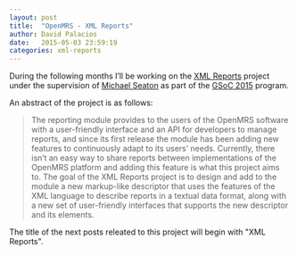 ```yaml
---
layout: post
title:  "OpenMRS - XML Reports"
author: David Palacios
date:   2015-05-03 23:59:19
categories: xml-reports
---
```

During the following months I’ll be working on the [XML Reports][xml-reports-wiki-page] project under the supervision of [Michael Seaton][mseaton] as part of the [GSoC 2015][gsoc2015] program.

An abstract of the project is as follows:

<blockquote>
The reporting module provides to the users of the OpenMRS software with a user-friendly interface and an API for developers to manage reports, and since its first release the module has been adding new features to continuously adapt to its users’ needs. Currently, there isn’t an easy way to share reports between implementations of the OpenMRS platform and adding this feature is what this project aims to.
The goal of the XML Reports project is to design and add to the module a new markup-like descriptor that uses the features of the XML language to describe reports in a textual data format, along with a new set of user-friendly interfaces that supports the new descriptor and its elements.
</blockquote>

The title of the next posts releated to this project will begin with "XML Reports".

[xml-reports-wiki-page]: https://wiki.openmrs.org/display/projects/XML+Reports
[gsoc2015]:              https://www.google-melange.com/gsoc/homepage/google/gsoc2015
[mseaton]:               https://github.com/mseaton
